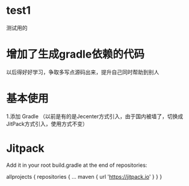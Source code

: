 # test1
测试用的

# 增加了生成gradle依赖的代码
以后得好好学习，争取多写点源码出来，提升自己同时帮助到别人

# 基本使用
1.添加 Gradle （以前是有的是Jecenter方式引入，由于国内被墙了，切换成JitPack方式引入，使用方式不变）

# Jitpack 

Add it in your root build.gradle at the end of repositories:

allprojects {
     repositories {
	...
	maven { url 'https://jitpack.io' }
     }
}




